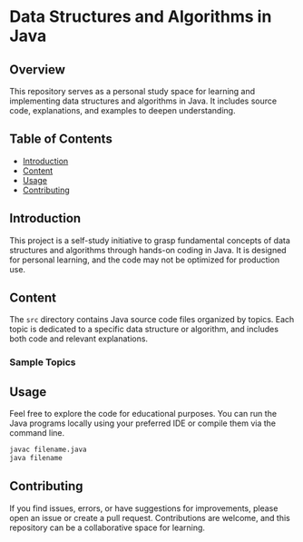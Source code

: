 
# Data Structures and Algorithms in Java

## Overview

This repository serves as a personal study space for learning and implementing data structures and algorithms in Java. It includes source code, explanations, and examples to deepen understanding.

## Table of Contents

- [Introduction](#introduction)
- [Content](#content)
- [Usage](#usage)
- [Contributing](#contributing)


## Introduction

This project is a self-study initiative to grasp fundamental concepts of data structures and algorithms through hands-on coding in Java. It is designed for personal learning, and the code may not be optimized for production use.

## Content

The `src` directory contains Java source code files organized by topics. Each topic is dedicated to a specific data structure or algorithm, and includes both code and relevant explanations.

### Sample Topics



## Usage

Feel free to explore the code for educational purposes. You can run the Java programs locally using your preferred IDE or compile them via the command line.

```bash
javac filename.java
java filename
```

## Contributing

If you find issues, errors, or have suggestions for improvements, please open an issue or create a pull request. Contributions are welcome, and this repository can be a collaborative space for learning.

